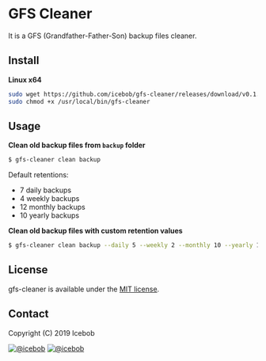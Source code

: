 # GFS Cleaner
It is a GFS (Grandfather-Father-Son) backup files cleaner.

## Install

**Linux x64**
```bash
sudo wget https://github.com/icebob/gfs-cleaner/releases/download/v0.1.0/gfs-cleaner-0.1.0-linux-amd64 -O /usr/local/bin/gfs-cleaner
sudo chmod +x /usr/local/bin/gfs-cleaner
```

## Usage

**Clean old backup files from `backup` folder**
```bash
$ gfs-cleaner clean backup
```
Default retentions:   
- 7 daily backups
- 4 weekly backups
- 12 monthly backups
- 10 yearly backups

**Clean old backup files with custom retention values**
```bash
$ gfs-cleaner clean backup --daily 5 --weekly 2 --monthly 10 --yearly 10
```

## License
gfs-cleaner is available under the [MIT license](https://tldrlegal.com/license/mit-license).

## Contact

Copyright (C) 2019 Icebob

[![@icebob](https://img.shields.io/badge/github-icebob-green.svg)](https://github.com/icebob) [![@icebob](https://img.shields.io/badge/twitter-Icebobcsi-blue.svg)](https://twitter.com/Icebobcsi)

